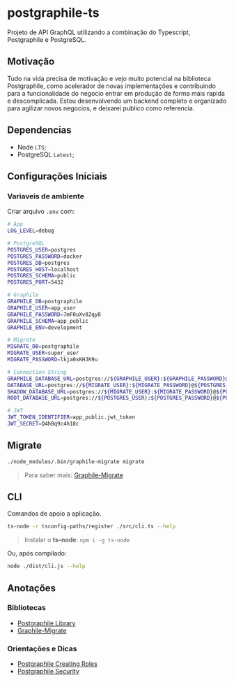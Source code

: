 # postgraphile-ts

Projeto de API GraphQL utilizando a combinação do Typescript, Postgraphile e PostgreSQL.

## Motivação

Tudo na vida precisa de motivação e vejo muito potencial na biblioteca Postgraphile, como acelerador de novas implementações e contribuindo para a funcionalidade do negocio entrar em produção de forma mais rapida e descomplicada.
Estou desenvolvendo um backend completo e organizado para agilizar novos negocios, e deixarei publico como referencia.

## Dependencias

-   Node `LTS`;
-   PostgreSQL `Latest`;

## Configurações Iniciais

### Variaveis de ambiente

Criar arquivo `.env` com:

```sh
# App
LOG_LEVEL=debug

# PostgreSQL
POSTGRES_USER=postgres
POSTGRES_PASSWORD=docker
POSTGRES_DB=postgres
POSTGRES_HOST=localhost
POSTGRES_SCHEMA=public
POSTGRES_PORT=5432

# Graphile
GRAPHILE_DB=postgraphile
GRAPHILE_USER=app_user
GRAPHILE_PASSWORD=7mF0uXv82qy8
GRAPHILE_SCHEMA=app_public
GRAPHILE_ENV=development

# Migrate
MIGRATE_DB=postgraphile
MIGRATE_USER=super_user
MIGRATE_PASSWORD=lkja0xKHJK9u

# Connection String
GRAPHILE_DATABASE_URL=postgres://${GRAPHILE_USER}:${GRAPHILE_PASSWORD}@${POSTGRES_HOST}:${POSTGRES_PORT}/${GRAPHILE_DB}
DATABASE_URL=postgres://${MIGRATE_USER}:${MIGRATE_PASSWORD}@${POSTGRES_HOST}:${POSTGRES_PORT}/${MIGRATE_DB}
SHADOW_DATABASE_URL=postgres://${MIGRATE_USER}:${MIGRATE_PASSWORD}@${POSTGRES_HOST}:${POSTGRES_PORT}/${MIGRATE_DB}_shadow
ROOT_DATABASE_URL=postgres://${POSTGRES_USER}:${POSTGRES_PASSWORD}@${POSTGRES_HOST}:${POSTGRES_PORT}/${POSTGRES_DB}

# JWT
JWT_TOKEN_IDENTIFIER=app_public.jwt_token
JWT_SECRET=Q4hBq9c4h18c
```

## Migrate

```sh
./node_modules/.bin/graphile-migrate migrate
```

> Para saber mais: [Graphile-Migrate](https://github.com/graphile/migrate)

## CLI

Comandos de apoio a aplicação.

```sh
ts-node -r tsconfig-paths/register ./src/cli.ts --help
```

> Instalar o **ts-node**: `npm i -g ts-node`

Ou, após compilado:

```sh
node ./dist/cli.js --help
```

## Anotações

### Bibliotecas

-   [Postgraphile Library](https://www.graphile.org/postgraphile/usage-library/)
-   [Graphile-Migrate](https://github.com/graphile/migrate)

### Orientações e Dicas

-   [Postgraphile Creating Roles](https://www.graphile.org/postgraphile/required-knowledge/#creating-roles)
-   [Postgraphile Security](https://www.graphile.org/postgraphile/security/)
